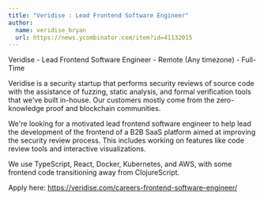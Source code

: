 ```yaml
---
title: "Veridise : Lead Frontend Software Engineer"
author:
  name: veridise_bryan
  url: https://news.ycombinator.com/item?id=41132015
---
```

Veridise - Lead Frontend Software Engineer - Remote (Any timezone) - Full-Time

Veridise is a security startup that performs security reviews of source code with the assistance of fuzzing, static analysis, and formal verification tools that we&#x27;ve built in-house. Our customers mostly come from the zero-knowledge proof and blockchain communities.

We&#x27;re looking for a motivated lead frontend software engineer to help lead the development of the frontend of a B2B SaaS platform aimed at improving the security review process. This includes working on features like code review tools and interactive visualizations.

We use TypeScript, React, Docker, Kubernetes, and AWS, with some frontend code transitioning away from ClojureScript.

Apply here: <a href="https:&#x2F;&#x2F;veridise.com&#x2F;careers-frontend-software-engineer&#x2F;" rel="nofollow">https:&#x2F;&#x2F;veridise.com&#x2F;careers-frontend-software-engineer&#x2F;</a>
